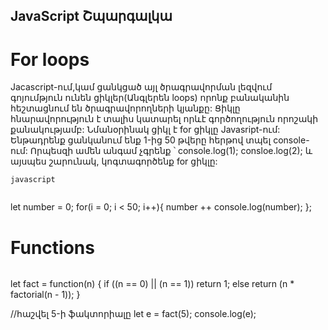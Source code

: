 JavaScript Շպարգալկա
--------------------

# For loops
Jacascript-ում,կամ ցանկցած այլ ծրագրավորման լեզվում գոյումթյուն ունեն ցիկլեր(Անգլերեն loops) որոնք բանականին հեշտացնում են ծրագրավորողների կյանքը: Ցիկլը հնարավորություն է տալիս կատարել որևէ գործողություն որոշակի քանակությամբ: Նմանօրինակ ցիկլ է for ցիկլը Javasript-ում:
Ենթադրենք ցանկանում ենք 1-ից 50 թվերը հերթով տպել console-ում:
Որպեսզի ամեն անգամ չգրենք ՝
	console.log(1);
	consloe.log(2);
և այսպես շարունակ, կոգտագործենք for ցիկլը:

```javascript```
```For Loop ով մենք անում կոնկրետ որոշված քանակով ինչ֊որ գործողություն։  
```
let number = 0;
for(i = 0; i < 50; i++){
   number ++
   console.log(number);
};

# Functions

```Կոդի բլոկ է, որը կատարում է որոշակի գործողություն և այդ գործողությունը հնարավոր է օգտագործել կոդի ուրիշ մասերում։ Ընդհանուր առումով ֆունկցիան ենթածրագիր է, որը կարելի է կանչել ծրագրի այլ հատվածներում, ինչպես ֆունկցիայից դուրս, այնպես էլ ֆունկցիայի ներսում(ռեկուրսիա)։
```
let fact = function(n) {
  if ((n == 0) || (n == 1))
    return 1;
  else
    return (n * factorial(n - 1));
}

//հաշվել 5-ի ֆակտորիալը
let e = fact(5);
console.log(e);
